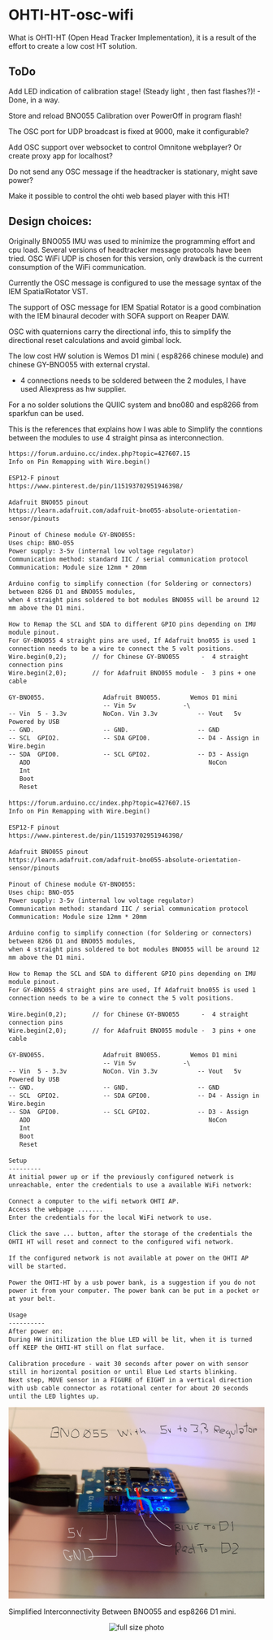 # OHTI-HT-osc-wifi

 What is OHTI-HT  (Open Head Tracker Implementation), it is a result of the effort to create a low cost HT solution. 

ToDo
--------
Add LED indication of calibration stage! (Steady light , then fast flashes?)! - Done, in a way.

Store and reload BNO055 Calibration over PowerOff in program flash!

The OSC port for UDP broadcast is fixed at 9000, make it configurable?

Add OSC support over websocket to control Omnitone webplayer? Or create proxy app for localhost?

Do not send any OSC message if the headtracker is stationary, might save power?

Make it possible to control the ohti web based player with this HT!

Design choices: 
-------------------------
Originally BNO055 IMU was used to minimize the programming effort and cpu load.
Several versions of headtracker message protocols have been tried.
OSC WiFi UDP is chosen for this version, only drawback is the current consumption of the WiFi communication.

Currently the OSC message is configured to use the message syntax of the IEM SpatialRotator VST.

The support of OSC message for IEM Spatial Rotator is a good combination with the IEM binaural decoder with SOFA support on Reaper DAW.

OSC with quaternions carry the directional info, this to simplify the directional reset calculations and avoid gimbal lock.

The low cost HW solution is Wemos D1 mini ( esp8266 chinese module) and chinese GY-BNO055 with external crystal.
- 4 connections needs to be soldered between the 2 modules, I have used Aliexpress as hw supplier.

For a no solder solutions the QUIIC system and bno080 and esp8266 from sparkfun can be used.

This is the references that explains how I was able to Simplify the conntions between the modules to use 4 straight pinsa as interconnection.
```
https://forum.arduino.cc/index.php?topic=427607.15 
Info on Pin Remapping with Wire.begin()

ESP12-F pinout
https://www.pinterest.de/pin/115193702951946398/    

Adafruit BNO055 pinout 
https://learn.adafruit.com/adafruit-bno055-absolute-orientation-sensor/pinouts

Pinout of Chinese module GY-BNO055:
Uses chip: BNO-055
Power supply: 3-5v (internal low voltage regulator)
Communication method: standard IIC / serial communication protocol
Communication: Module size 12mm * 20mm

Arduino config to simplify connection (for Soldering or connectors) between 8266 D1 and BNO055 modules,
when 4 straight pins soldered to bot modules BNO055 will be around 12 mm above the D1 mini. 

How to Remap the SCL and SDA to different GPIO pins depending on IMU module pinout.
For GY-BNO055 4 straight pins are used, If Adafruit bno055 is used 1 connection needs to be a wire to connect the 5 volt positions.
Wire.begin(0,2);       // for Chinese GY-BNO055      -  4 straight connection pins
Wire.begin(2,0);       // for Adafruit BNO055 module -  3 pins + one cable

GY-BNO055.                Adafruit BNO055.        Wemos D1 mini
                          -- Vin 5v             -\                 
-- Vin  5 - 3.3v          NoCon. Vin 3.3v           -- Vout   5v Powered by USB
-- GND.                   -- GND.                   -- GND
-- SCL  GPIO2.            -- SDA GPIO0.             -- D4 - Assign in Wire.begin 
-- SDA  GPIO0.            -- SCL GPIO2.             -- D3 - Assign
   ADD                                                 NoCon
   Int
   Boot
   Reset

https://forum.arduino.cc/index.php?topic=427607.15 
Info on Pin Remapping with Wire.begin()

ESP12-F pinout
https://www.pinterest.de/pin/115193702951946398/    

Adafruit BNO055 pinout 
https://learn.adafruit.com/adafruit-bno055-absolute-orientation-sensor/pinouts

Pinout of Chinese module GY-BNO055:
Uses chip: BNO-055
Power supply: 3-5v (internal low voltage regulator)
Communication method: standard IIC / serial communication protocol
Communication: Module size 12mm * 20mm

Arduino config to simplify connection (for Soldering or connectors) between 8266 D1 and BNO055 modules,
when 4 straight pins soldered to bot modules BNO055 will be around 12 mm above the D1 mini. 

How to Remap the SCL and SDA to different GPIO pins depending on IMU module pinout.
For GY-BNO055 4 straight pins are used, If Adafruit bno055 is used 1 connection needs to be a wire to connect the 5 volt positions.

Wire.begin(0,2);       // for Chinese GY-BNO055      -  4 straight connection pins
Wire.begin(2,0);       // for Adafruit BNO055 module -  3 pins + one cable

GY-BNO055.                Adafruit BNO055.        Wemos D1 mini
                          -- Vin 5v             -\                 
-- Vin  5 - 3.3v          NoCon. Vin 3.3v           -- Vout   5v Powered by USB
-- GND.                   -- GND.                   -- GND
-- SCL  GPIO2.            -- SDA GPIO0.             -- D4 - Assign in Wire.begin 
-- SDA  GPIO0.            -- SCL GPIO2.             -- D3 - Assign
   ADD                                                 NoCon
   Int
   Boot
   Reset

Setup
---------
At initial power up or if the previously configured network is unreachable, enter the credentials to use a available WiFi network:

Connect a computer to the wifi network OHTI AP.
Access the webpage .......
Enter the credentials for the local WiFi network to use.

Click the save ... button, after the storage of the credentials the OHTI HT will reset and connect to the configured wifi network.

If the configured network is not available at power on the OHTI AP will be started.

Power the OHTI-HT by a usb power bank, is a suggestion if you do not power it from your computer. The power bank can be put in a pocket or at your belt.

Usage
----------
After power on:
During HW initilization the blue LED will be lit, when it is turned off KEEP the OHTI-HT still on flat surface.

Calibration procedure - wait 30 seconds after power on with sensor still in horizontal position or until Blue Led starts blinking.
Next step, MOVE sensor in a FIGURE of EIGHT in a vertical direction with usb cable connector as rotational center for about 20 seconds until the LED lightes up.
```
<p align="center">
  <img src="docs/ohtiht.jpg" width="800" title="Connections photo"></p>
  Simplified Interconnectivity Between BNO055 and esp8266 D1 mini.
  
<p align = "center">
<img src="https://github.com/bossesand/OHTI-HT-osc-wifi/tree/master/docs/ohtihtpins.jpg" width="400" title="full size photo">
</p>


